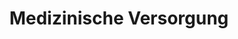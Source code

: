 ---
title: "Medizinische Versorgung"
draft: true
leistungen: ["Medikamentengabe", "Injektionen", "Moderne Wundversorgung bei chronischen Wunden", " Kompressionsstrümpfe an- und ausziehen"]
img: /img/medicine.png
---